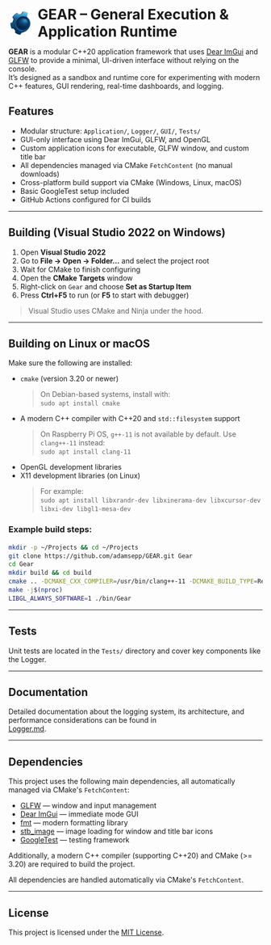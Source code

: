 <h1 style="display: flex; align-items: center; gap: 10px; margin: 0;">
  <img src="./Assets/Icons/Icon48x48.png" alt="GEAR Icon" style="width: 48px; height: 48px;">
  GEAR – General Execution & Application Runtime
</h1>

**GEAR** is a modular C\+\+20 application framework that uses [Dear ImGui](https://github.com/ocornut/imgui) and [GLFW](https://github.com/glfw/glfw) to provide a minimal, UI-driven interface without relying on the console.  
It’s designed as a sandbox and runtime core for experimenting with modern C++ features, GUI rendering, real-time dashboards, and logging.

## Features

* Modular structure: `Application/`, `Logger/`, `GUI/`, `Tests/`
* GUI-only interface using Dear ImGui, GLFW, and OpenGL
* Custom application icons for executable, GLFW window, and custom title bar
* All dependencies managed via CMake `FetchContent` (no manual downloads)
* Cross-platform build support via CMake (Windows, Linux, macOS)
* Basic GoogleTest setup included
* GitHub Actions configured for CI builds

---

## Building (Visual Studio 2022 on Windows)

1. Open **Visual Studio 2022**
2. Go to **File → Open → Folder...** and select the project root
3. Wait for CMake to finish configuring
4. Open the **CMake Targets** window
5. Right-click on `Gear` and choose **Set as Startup Item**
6. Press **Ctrl+F5** to run (or **F5** to start with debugger)

> Visual Studio uses CMake and Ninja under the hood.

---

## Building on Linux or macOS

Make sure the following are installed:

- `cmake` (version 3.20 or newer)  
  > On Debian-based systems, install with:  
  > `sudo apt install cmake`
- A modern C++ compiler with C++20 and `std::filesystem` support  
  > On Raspberry Pi OS, `g++-11` is not available by default. Use `clang++-11` instead:  
  > `sudo apt install clang-11`
- OpenGL development libraries
- X11 development libraries (on Linux)  
  > For example:  
  > `sudo apt install libxrandr-dev libxinerama-dev libxcursor-dev libxi-dev libgl1-mesa-dev`

### Example build steps:

```bash
mkdir -p ~/Projects && cd ~/Projects                                          # Create the "Projects" directory in your home folder if it doesn't exist, then navigate into it
git clone https://github.com/adamsepp/GEAR.git Gear                           # Clone the GitHub repository into a new folder called "Gear"
cd Gear                                                                       # Navigate into the newly cloned project directory
mkdir build && cd build                                                       # Create a separate build directory and move into it
cmake .. -DCMAKE_CXX_COMPILER=/usr/bin/clang++-11 -DCMAKE_BUILD_TYPE=Release  # Run CMake with the correct compiler and Release build type
make -j$(nproc)                                                               # Compile the project using all available CPU cores for faster builds
LIBGL_ALWAYS_SOFTWARE=1 ./bin/Gear                                            # Run the compiled application with software rendering (for systems without hardware OpenGL)
```

---

## Tests

Unit tests are located in the `Tests/` directory and cover key components like the Logger.

---

## Documentation

Detailed documentation about the logging system, its architecture, and performance considerations can be found in  
[Logger.md](./Src/Logger/Logger.md).

---

## Dependencies

This project uses the following main dependencies, all automatically managed via CMake's `FetchContent`:

* [GLFW](https://github.com/glfw/glfw) — window and input management  
* [Dear ImGui](https://github.com/ocornut/imgui) — immediate mode GUI  
* [fmt](https://github.com/fmtlib/fmt) — modern formatting library  
* [stb_image](https://github.com/nothings/stb) — image loading for window and title bar icons  
* [GoogleTest](https://github.com/google/googletest) — testing framework  

Additionally, a modern C++ compiler (supporting C++20) and CMake (>= 3.20) are required to build the project.

All dependencies are handled automatically via CMake's `FetchContent`.

---

## License

This project is licensed under the [MIT License](./LICENSE).
